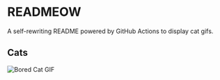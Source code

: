 # READMEOW

A self-rewriting README powered by GitHub Actions to display cat gifs.

## Cats

![Bored Cat GIF](https://media4.giphy.com/media/v1.Y2lkPTlhY2QwMmRhZ3p2bm1yeWJtMHd2ZGlodjcwYXozZDA3cGpqbWZ3cXlxazYwN2E3cyZlcD12MV9naWZzX3NlYXJjaCZjdD1n/mlvseq9yvZhba/200.gif)
